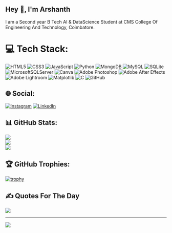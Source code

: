 ## Hey 👋, I'm Arshanth
I am a Second year B Tech AI & DataScience Student at CMS College Of Engineering And Technology, Coimbatore. 


# 💻 Tech Stack:
![HTML5](https://img.shields.io/badge/html5-%23E34F26.svg?style=for-the-badge&logo=html5&logoColor=white) ![CSS3](https://img.shields.io/badge/css3-%231572B6.svg?style=for-the-badge&logo=css3&logoColor=white) ![JavaScript](https://img.shields.io/badge/javascript-%23323330.svg?style=for-the-badge&logo=javascript&logoColor=%23F7DF1E) ![Python](https://img.shields.io/badge/python-3670A0?style=for-the-badge&logo=python&logoColor=ffdd54) ![MongoDB](https://img.shields.io/badge/MongoDB-%234ea94b.svg?style=for-the-badge&logo=mongodb&logoColor=white) ![MySQL](https://img.shields.io/badge/mysql-4479A1.svg?style=for-the-badge&logo=mysql&logoColor=white) ![SQLite](https://img.shields.io/badge/sqlite-%2307405e.svg?style=for-the-badge&logo=sqlite&logoColor=white) ![MicrosoftSQLServer](https://img.shields.io/badge/Microsoft%20SQL%20Server-CC2927?style=for-the-badge&logo=microsoft%20sql%20server&logoColor=white) ![Canva](https://img.shields.io/badge/Canva-%2300C4CC.svg?style=for-the-badge&logo=Canva&logoColor=white) ![Adobe Photoshop](https://img.shields.io/badge/adobe%20photoshop-%2331A8FF.svg?style=for-the-badge&logo=adobe%20photoshop&logoColor=white) ![Adobe After Effects](https://img.shields.io/badge/Adobe%20After%20Effects-9999FF.svg?style=for-the-badge&logo=Adobe%20After%20Effects&logoColor=white) ![Adobe Lightroom](https://img.shields.io/badge/Adobe%20Lightroom-31A8FF.svg?style=for-the-badge&logo=Adobe%20Lightroom&logoColor=white) ![Matplotlib](https://img.shields.io/badge/Matplotlib-%23ffffff.svg?style=for-the-badge&logo=Matplotlib&logoColor=black) ![C](https://img.shields.io/badge/c-%2300599C.svg?style=for-the-badge&logo=c&logoColor=white) ![GitHub](https://img.shields.io/badge/github-%23121011.svg?style=for-the-badge&logo=github&logoColor=white)

## 🌐 Social:
[![Instagram](https://img.shields.io/badge/Instagram-white?=social&logo=instagram)](https://instagram.com/__arsh.xnth/)
[![LinkedIn](https://img.shields.io/badge/LinkedIn-blue?=social&logo=linkedin)](https://www.linkedin.com/in/arshanth-kumar-777a9a290)

## 📊 GitHub Stats:
![](https://github-readme-stats.vercel.app/api?username=arshanth&theme=dark&hide_border=false&include_all_commits=false&count_private=false)<br/>
![](https://github-readme-streak-stats.herokuapp.com/?user=arshanth&theme=dark&hide_border=false)<br/>
![](https://github-readme-stats.vercel.app/api/top-langs/?username=arshanth&theme=dark&hide_border=false&include_all_commits=false&count_private=false&layout=compact)

## 🏆 GitHub Trophies:
[![trophy](https://github-profile-trophy.vercel.app/?username=arshxnth&theme=juicyfresh)](https://github.com/arshxnth/github-profile-trophy)

## ✍️ Quotes For The Day
![](https://quotes-github-readme.vercel.app/api?type=horizontal&theme=dark)

---
[![](https://visitcount.itsvg.in/api?id=arshanth&icon=0&color=0)](https://visitcount.itsvg.in)
